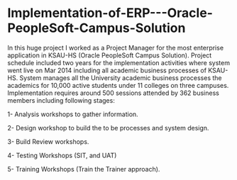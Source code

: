 # Implementation-of-ERP---Oracle-PeopleSoft-Campus-Solution
In this huge project I worked as a Project Manager for the most enterprise application in KSAU-HS (Oracle PeopleSoft Campus Solution). 
Project schedule included two years for the implementation activities where system went live on Mar 2014 including all academic business processes of KSAU-HS.
System manages all the University academic business processes the academics for 10,000 active students under 11 colleges on three campuses.
Implementation requires around 500 sessions attended by 362 business members including following stages:

1- Analysis workshops to gather information.

2- Design workshop to build the to be processes and system design.

3- Build Review workshops.

4- Testing Workshops (SIT, and UAT)

5- Training Workshops (Train the Trainer approach). 
